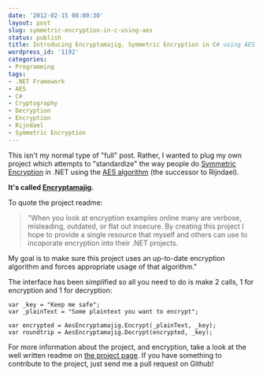 ```yaml
---
date: '2012-02-15 08:00:30'
layout: post
slug: symmetric-encryption-in-c-using-aes
status: publish
title: Introducing Encryptamajig, Symmetric Encryption in C# using AES
wordpress_id: '1192'
categories:
- Programming
tags:
- .NET Framework
- AES
- C#
- Cryptography
- Decryption
- Encryption
- Rijndael
- Symmetric Encryption
---
```


This isn't my normal type of "full" post. Rather, I wanted to plug my own project which attempts to "standardize" the way people do [Symmetric Encryption](http://en.wikipedia.org/wiki/Symmetric-key_algorithm) in .NET using the [AES algorithm](http://en.wikipedia.org/wiki/Advanced_Encryption_Standard) (the successor to Rijndael).

**It's called [Encryptamajig](https://github.com/jbubriski/Encryptamajig).**

To quote the project readme:


> "When you look at encryption examples online many are verbose, misleading, outdated, or flat out insecure. By creating this project I hope to provide a single resource that myself and others can use to incoporate encryption into their .NET projects.

My goal is to make sure this project uses an up-to-date encryption algorithm and forces appropriate usage of that algorithm."


The interface has been simplified so all you need to do is make 2 calls, 1 for encryption and 1 for decryption:

    
    var _key = "Keep me safe";
    var _plainText = "Some plaintext you want to encrypt";
    
    var encrypted = AesEncryptamajig.Encrypt(_plainText, _key);
    var roundtrip = AesEncryptamajig.Decrypt(encrypted, _key);


For more information about the project, and encryption, take a look at the well written readme on [the project page](https://github.com/jbubriski/Encryptamajig). If you have something to contribute to the project, just send me a pull request on Github!
